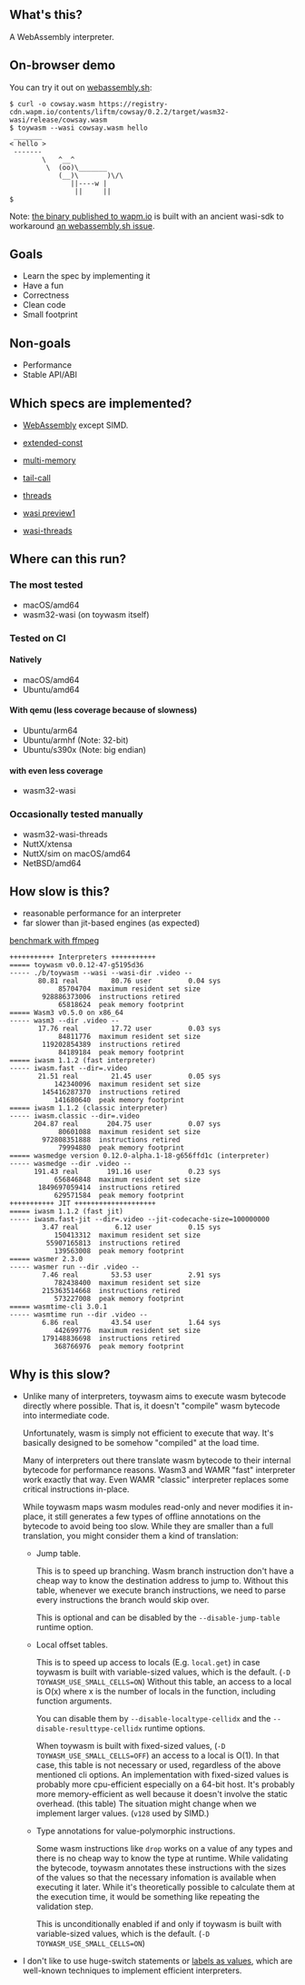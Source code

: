 ## What's this?

A WebAssembly interpreter.

## On-browser demo

You can try it out on [webassembly.sh](https://webassembly.sh/?run-command=toywasm%20--version):

```shell
$ curl -o cowsay.wasm https://registry-cdn.wapm.io/contents/liftm/cowsay/0.2.2/target/wasm32-wasi/release/cowsay.wasm
$ toywasm --wasi cowsay.wasm hello
 _______
< hello >
 -------
        \   ^__^
         \  (oo)\_______
            (__)\       )\/\
               ||----w |
                ||     ||
$
```

Note: [the binary published to wapm.io](https://wapm.io/yamt/toywasm)
is built with an ancient wasi-sdk to workaround
[an webassembly.sh issue](https://github.com/wasmerio/webassembly.sh/issues/105).

## Goals

* Learn the spec by implementing it
* Have a fun
* Correctness
* Clean code
* Small footprint

## Non-goals

* Performance
* Stable API/ABI

## Which specs are implemented?

* [WebAssembly](https://github.com/WebAssembly/spec) except SIMD.

* [extended-const](https://github.com/WebAssembly/extended-const)

* [multi-memory](https://github.com/WebAssembly/multi-memory)

* [tail-call](https://github.com/WebAssembly/tail-call)

* [threads](https://github.com/WebAssembly/threads)

* [wasi preview1](https://github.com/WebAssembly/wasi)

* [wasi-threads](https://github.com/WebAssembly/wasi-threads)

## Where can this run?

### The most tested

* macOS/amd64
* wasm32-wasi (on toywasm itself)

### Tested on CI

#### Natively

* macOS/amd64
* Ubuntu/amd64

#### With qemu (less coverage because of slowness)

* Ubuntu/arm64
* Ubuntu/armhf (Note: 32-bit)
* Ubuntu/s390x (Note: big endian)

#### with even less coverage

* wasm32-wasi

### Occasionally tested manually

* wasm32-wasi-threads
* NuttX/xtensa
* NuttX/sim on macOS/amd64
* NetBSD/amd64

## How slow is this?

* reasonable performance for an interpreter
* far slower than jit-based engines (as expected)

[benchmark with ffmpeg](./benchmark/ffmpeg.sh)
```
+++++++++++ Interpreters +++++++++++
===== toywasm v0.0.12-47-g5195d36
----- ./b/toywasm --wasi --wasi-dir .video --
       80.81 real        80.76 user         0.04 sys
            85704704  maximum resident set size
        928886373006  instructions retired
            65818624  peak memory footprint
===== Wasm3 v0.5.0 on x86_64
----- wasm3 --dir .video --
       17.76 real        17.72 user         0.03 sys
            84811776  maximum resident set size
        119202854389  instructions retired
            84189184  peak memory footprint
===== iwasm 1.1.2 (fast interpreter)
----- iwasm.fast --dir=.video
       21.51 real        21.45 user         0.05 sys
           142340096  maximum resident set size
        145416287370  instructions retired
           141680640  peak memory footprint
===== iwasm 1.1.2 (classic interpreter)
----- iwasm.classic --dir=.video
      204.87 real       204.75 user         0.07 sys
            80601088  maximum resident set size
        972808351888  instructions retired
            79994880  peak memory footprint
===== wasmedge version 0.12.0-alpha.1-18-g656ffd1c (interpreter)
----- wasmedge --dir .video --
      191.43 real       191.16 user         0.23 sys
           656846848  maximum resident set size
       1849697059414  instructions retired
           629571584  peak memory footprint
+++++++++++ JIT ++++++++++++++++++++
===== iwasm 1.1.2 (fast jit)
----- iwasm.fast-jit --dir=.video --jit-codecache-size=100000000
        3.47 real         6.12 user         0.15 sys
           150413312  maximum resident set size
         55907165813  instructions retired
           139563008  peak memory footprint
===== wasmer 2.3.0
----- wasmer run --dir .video --
        7.46 real        53.53 user         2.91 sys
           782438400  maximum resident set size
        215363514668  instructions retired
           573227008  peak memory footprint
===== wasmtime-cli 3.0.1
----- wasmtime run --dir .video --
        6.86 real        43.54 user         1.64 sys
           442699776  maximum resident set size
        179148836698  instructions retired
           368766976  peak memory footprint
```

## Why is this slow?

* Unlike many of interpreters, toywasm aims to execute wasm bytecode
  directly where possible. That is, it doesn't "compile" wasm bytecode
  into intermediate code.

  Unfortunately, wasm is simply not efficient to execute that way.
  It's basically designed to be somehow "compiled" at the load time.

  Many of interpreters out there translate wasm bytecode to their internal
  bytecode for performance reasons. Wasm3 and WAMR "fast" interpreter
  work exactly that way. Even WAMR "classic" interpreter replaces
  some critical instructions in-place.

  While toywasm maps wasm modules read-only and never modifies it in-place,
  it still generates a few types of offline annotations on the bytecode
  to avoid being too slow. While they are smaller than a full translation,
  you might consider them a kind of translation:

  * Jump table.

    This is to speed up branching. Wasm branch instruction don't have
    a cheap way to know the destination address to jump to. Without this
    table, whenever we execute branch instructions, we need to parse
    every instructions the branch would skip over.

    This is optional and can be disabled by the `--disable-jump-table`
    runtime option.

  * Local offset tables.

    This is to speed up access to locals (E.g. `local.get`) in case
    toywasm is built with variable-sized values, which is the default.
    (`-D TOYWASM_USE_SMALL_CELLS=ON`)
    Without this table, an access to a local is O(x) where x is
    the number of locals in the function, including function arguments.

    You can disable them by `--disable-localtype-cellidx`
    and the `--disable-resulttype-cellidx` runtime options.

    When toywasm is built with fixed-sized values,
    (`-D TOYWASM_USE_SMALL_CELLS=OFF`) an access to a local is O(1).
    In that case, this table is not necessary or used, regardless of
    the above mentioned cli options.
    An implementation with fixed-sized values is probably more
    cpu-efficient especially on a 64-bit host. It's probably more
    memory-efficient as well because it doesn't involve the static
    overhead. (this table) The situation might change when we implement
    larger values. (`v128` used by SIMD.)

  * Type annotations for value-polymorphic instructions.

    Some wasm instructions like `drop` works on a value of any types and
    there is no cheap way to know the type at runtime.
    While validating the bytecode, toywasm annotates these instructions
    with the sizes of the values so that the necessary infomation is
    available when executing it later. While it's theoretically possible
    to calculate them at the execution time, it would be something like
    repeating the validation step.

    This is unconditionally enabled if and only if toywasm is built with
    variable-sized values, which is the default.
    (`-D TOYWASM_USE_SMALL_CELLS=ON`)

* I don't like to use huge-switch statements or
  [labels as values](https://gcc.gnu.org/onlinedocs/gcc/Labels-as-Values.html),
  which are well-known techniques to implement efficient interpreters.

